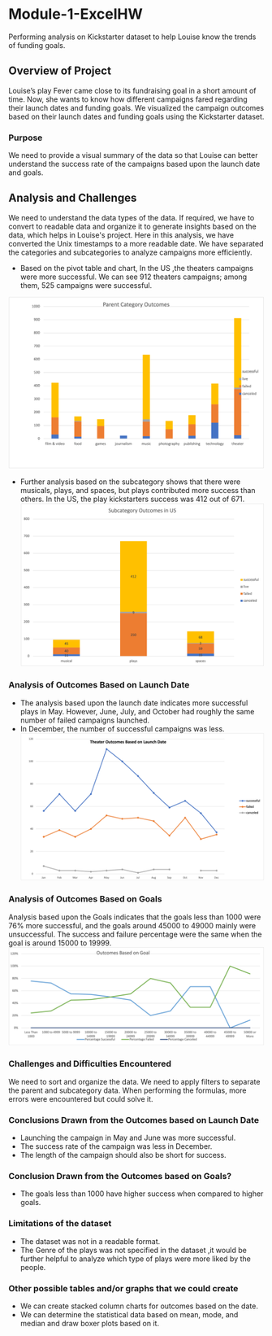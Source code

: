 # Module-1-ExcelHW
Performing analysis on Kickstarter dataset to help Louise know the trends of funding goals.



## Overview of Project
Louise’s play Fever came close to its fundraising goal in a short amount of time. Now, she wants to know how different campaigns fared regarding their launch dates and funding goals. We visualized the campaign outcomes based on their launch dates and funding goals using the Kickstarter dataset. 
### Purpose
 We need to provide a visual summary of the data so that Louise can better understand the success rate of the campaigns based upon the launch date and goals.


## Analysis and Challenges
We need to understand the data types of the data. If required, we have to convert to readable data and organize it to generate insights based on the data, which helps in Louise's project. Here in this analysis, we have converted the Unix timestamps to a more readable date.
We have separated the categories and subcategories to analyze campaigns more efficiently.
- Based on the pivot table and chart, In the US ,the theaters campaigns were more successful. We can see 912 theaters campaigns; among them, 525 campaigns were successful.

![image](Category.png)






- Further analysis based on the subcategory shows that there were musicals, plays, and spaces, but plays contributed more success than others. In the US, the play kickstarters success was 412 out of 671.
![image](SubCategory.png)



### Analysis of Outcomes Based on Launch Date
- The analysis based upon the launch date indicates more successful plays in May. However, June, July, and October had roughly the same number of failed campaigns launched. 
- In December, the number of successful campaigns was less.
![image](https://github.com/fathi129/Module-1-ExcelHW/blob/master/Resources/Theater_Outcomes_vs_Launch.png)



### Analysis of Outcomes Based on Goals
Analysis based upon the Goals indicates that the goals less than 1000 were 76% more successful, and the goals around 45000 to 49000 mainly were unsuccessful. The success and failure percentage were the same when the goal is around 15000 to 19999. 
![image](https://github.com/fathi129/Module-1-ExcelHW/blob/master/Resources/Outcomes_vs_Goals.png)

### Challenges and Difficulties Encountered
We need to sort and organize the data.
We need to apply filters to separate the parent and subcategory data.
When performing the formulas, more errors were encountered but could solve it.

### Conclusions Drawn from the Outcomes based on Launch Date
   - Launching the campaign in May and June was more successful.
   - The success rate of the campaign was less in December.
   - The length of the campaign should also be short for success.

### Conclusion Drawn from the Outcomes based on Goals?
   - The goals less than 1000 have higher success when compared to higher goals.

### Limitations of the dataset
  - The dataset was not in a readable format.
  - The Genre of the plays was not specified in the dataset ,it would be further helpful to analyze which type of plays were more liked by the people.


### Other possible tables and/or graphs that we could create
  - We can create stacked column charts for outcomes based on the date.
  - We can determine the statistical data based on mean, mode, and median and draw boxer plots based on it.
